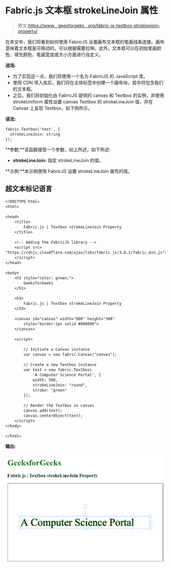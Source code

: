 # Fabric.js 文本框 strokeLineJoin 属性

> 原文:[https://www . geesforgeks . org/fabric-js-textbox-strokinejoin-property/](https://www.geeksforgeeks.org/fabric-js-textbox-strokelinejoin-property/)

在本文中，我们将看到如何使用 FabricJS 设置画布文本框的笔画线条连接。画布意味着文本框是可移动的，可以根据需要拉伸。此外，文本框可以在初始笔画颜色、填充颜色、笔画宽度或大小方面进行自定义。

**进场:**

*   为了实现这一点，我们将使用一个名为 FabricJS 的 JavaScript 库。
*   使用 CDN 导入库后，我们将在主体标签中创建一个画布块，其中将包含我们的文本框。
*   之后，我们将初始化由 FabricJS 提供的 canvas 和 Textbox 的实例，并使用 strokeUniform 属性设置 canvas Textbox 的 strokeLineJoin 值，并在 Canvas 上呈现 Textbox，如下例所示。

**语法:**

```
fabric.Textbox('text', {
  strokeLineJoin: string
});
```

**参数:**该函数接受一个参数，如上所述，如下所述:

*   **strokeLineJoin:** 指定 strokeLineJoin 的值。

**示例:**本示例使用 FabricJS 设置 strokeLineJoin 属性的值。

## 超文本标记语言

```
<!DOCTYPE html>
<html>

<head>
    <title>
        Fabric.js | Textbox strokeLineJoin Property
    </title>

    <!-- Adding the FabricJS library -->
    <script src=
"https://cdnjs.cloudflare.com/ajax/libs/fabric.js/3.6.2/fabric.min.js">
    </script>
</head>

<body>
    <h1 style="color: green;">
        GeeksforGeeks
    </h1>

    <h3>
        Fabric.js | Textbox strokeLineJoin Property
    </h3>

    <canvas id="canvas" width="600" height="300"
        style="border:1px solid #000000">
    </canvas>

    <script>

        // Initiate a Canvas instance 
        var canvas = new fabric.Canvas("canvas");

        // Create a new Textbox instance 
        var text = new fabric.Textbox(
            'A Computer Science Portal', {
            width: 500,
            strokeLineJoin: "round",
            stroke: "green"
        });

        // Render the Textbox in canvas 
        canvas.add(text);
        canvas.centerObject(text);
    </script>
</body>

</html>
```

**输出:**

![](img/2859ff3aaa0451e1cdbad5866dff75e8.png)